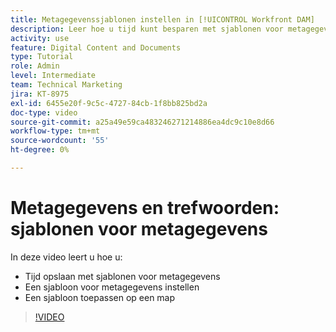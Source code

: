 ```yaml
---
title: Metagegevenssjablonen instellen in [!UICONTROL Workfront DAM]
description: Leer hoe u tijd kunt besparen met sjablonen voor metagegevens, een sjabloon voor metagegevens kunt instellen en een sjabloon kunt toepassen op een map in [!UICONTROL Workfront DAM].
activity: use
feature: Digital Content and Documents
type: Tutorial
role: Admin
level: Intermediate
team: Technical Marketing
jira: KT-8975
exl-id: 6455e20f-9c5c-4727-84cb-1f8bb825bd2a
doc-type: video
source-git-commit: a25a49e59ca483246271214886ea4dc9c10e8d66
workflow-type: tm+mt
source-wordcount: '55'
ht-degree: 0%

---
```


# Metagegevens en trefwoorden: sjablonen voor metagegevens

In deze video leert u hoe u:

* Tijd opslaan met sjablonen voor metagegevens
* Een sjabloon voor metagegevens instellen
* Een sjabloon toepassen op een map

>[!VIDEO](https://video.tv.adobe.com/v/335238/?quality=12&learn=on)
